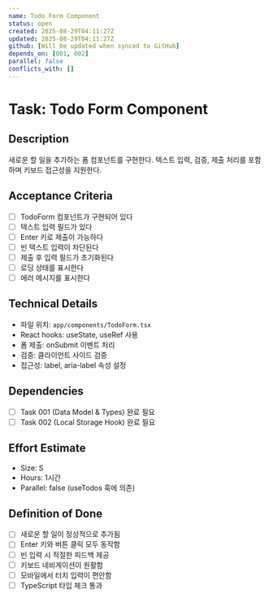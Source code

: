 ```yaml
---
name: Todo Form Component
status: open
created: 2025-08-29T04:11:27Z
updated: 2025-08-29T04:11:27Z
github: [Will be updated when synced to GitHub]
depends_on: [001, 002]
parallel: false
conflicts_with: []
---
```


# Task: Todo Form Component

## Description
새로운 할 일을 추가하는 폼 컴포넌트를 구현한다. 텍스트 입력, 검증, 제출 처리를 포함하며 키보드 접근성을 지원한다.

## Acceptance Criteria
- [ ] TodoForm 컴포넌트가 구현되어 있다
- [ ] 텍스트 입력 필드가 있다
- [ ] Enter 키로 제출이 가능하다
- [ ] 빈 텍스트 입력이 차단된다
- [ ] 제출 후 입력 필드가 초기화된다
- [ ] 로딩 상태를 표시한다
- [ ] 에러 메시지를 표시한다

## Technical Details
- 파일 위치: `app/components/TodoForm.tsx`
- React hooks: useState, useRef 사용
- 폼 제출: onSubmit 이벤트 처리
- 검증: 클라이언트 사이드 검증
- 접근성: label, aria-label 속성 설정

## Dependencies
- [ ] Task 001 (Data Model & Types) 완료 필요
- [ ] Task 002 (Local Storage Hook) 완료 필요

## Effort Estimate
- Size: S
- Hours: 1시간
- Parallel: false (useTodos 훅에 의존)

## Definition of Done
- [ ] 새로운 할 일이 정상적으로 추가됨
- [ ] Enter 키와 버튼 클릭 모두 동작함
- [ ] 빈 입력 시 적절한 피드백 제공
- [ ] 키보드 네비게이션이 원활함
- [ ] 모바일에서 터치 입력이 편안함
- [ ] TypeScript 타입 체크 통과